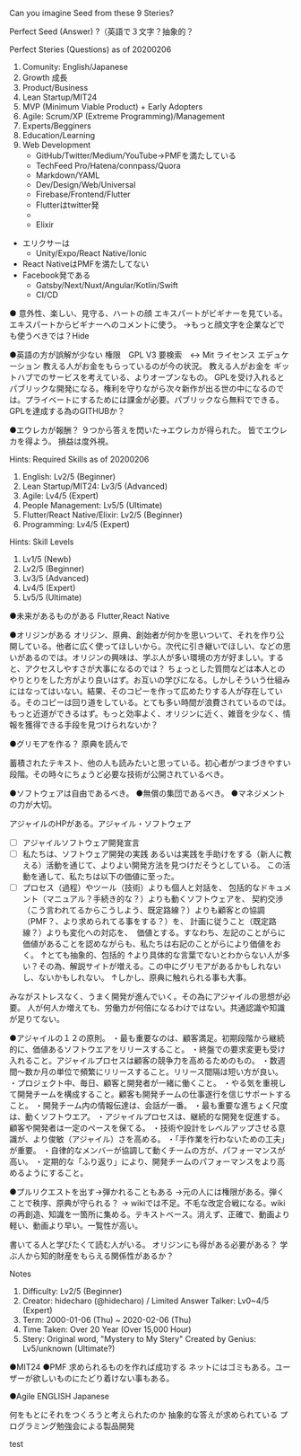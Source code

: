 
Can you imagine Seed from these 9 Steries?



Perfect Seed (Answer)
?（英語で３文字？抽象的？

Perfect Steries (Questions) as of 20200206
1. Comunity: English/Japanese
2. Growth 成長
3. Product/Business
4. Lean Startup/MIT24
5. MVP (Minimum Viable Product) + Early Adopters
6. Agile: Scrum/XP (Extreme Programming)/Management
7. Experts/Begginers
8. Education/Learning
9. Web Development
    * GitHub/Twitter/Medium/YouTube→PMFを満たしている
    * TechFeed Pro/Hatena/connpass/Quora
    * Markdown/YAML
    * Dev/Design/Web/Universal
    * Firebase/Frontend/Flutter
    * Flutterはtwitter発
    * 
    * Elixir
* エリクサーは
    * Unity/Expo/React Native/Ionic
* React NativeはPMFを満たしてない
* Facebook発である
    * Gatsby/Next/Nuxt/Angular/Kotlin/Swift
    * CI/CD


●
意外性、楽しい、見守る、ハートの顔
エキスパートがビギナーを見ている。
エキスパートからビギナーへのコメントに使う。
→もっと顔文字を企業などでも使うべきでは？Hide


●英語の方が誤解が少ない
権限　GPL V3 要検索　↔️ Mit
ライセンス
エデュケーション
教える人がお金をもらっているのが今の状況。
教える人がお金を
ギットハブでのサービスを考えている、よりオープンなもの。
GPLを受け入れるとパブリックな開発になる。権利を守りながら次々新作が出る世の中になるのでは。プライベートにするためには課金が必要。パブリックなら無料でできる。
GPLを達成する為のGITHUBか？


●エウレカが報酬？
９つから答えを閃いた→エウレカが得られた。
皆でエウレカを得よう。
損益は度外視。

Hints: Required Skills as of 20200206
1. English: Lv2/5 (Beginner)
2. Lean Startup/MIT24: Lv3/5 (Advanced)
3. Agile: Lv4/5 (Expert)
4. People Management: Lv5/5 (Ultimate)
5. Flutter/React Native/Elixir: Lv2/5 (Beginner)
6. Programming: Lv4/5 (Expert)

Hints: Skill Levels
1. Lv1/5 (Newb)
2. Lv2/5 (Beginner)
3. Lv3/5 (Advanced)
4. Lv4/5 (Expert)
5. Lv5/5 (Ultimate)


●未来があるものがある
Flutter,React Native


●オリジンがある
オリジン、原典、創始者が何かを思いついて、それを作り公開している。他者に広く使ってほしいから。次代に引き継いでほしい、などの思いがあるのでは。オリジンの興味は、学ぶ人が多い環境の方が好ましい。すると、アクセスしやすさが大事になるのでは？
ちょっとした質問などは本人とのやりとりをした方がより良いはず。お互いの学びになる。しかしそういう仕組みにはなってはいない。結果、そのコピーを作って広めたりする人が存在している。そのコピーは回り道をしている。とても多い時間が浪費されているのでは。もっと近道ができるはず。もっと効率よく、オリジンに近く、雑音を少なく、情報を獲得できる手段を見つけられないか？


●グリモアを作る？
原典を読んで

蓄積されたテキスト、他の人も読みたいと思っている。初心者がつまづきやすい段階。その時々にちょうど必要な技術が公開されているべき。


●ソフトウェアは自由であるべき。
●無償の集団であるべき。
●マネジメントの力が大切。

アジャイルのHPがある。アジャイル・ソフトウェア
- [ ] アジャイルソフトウェア開発宣言
- [ ] 私たちは、ソフトウェア開発の実践 あるいは実践を手助けをする（新人に教える）活動を通じて、よりよい開発方法を見つけだそうとしている。 この活動を通して、私たちは以下の価値に至った。
- [ ] プロセス（過程）やツール（技術）よりも個人と対話を、 包括的なドキュメント（マニュアル？手続き的な？）よりも動くソフトウェアを、 契約交渉（こう言われてるからこうしよう、既定路線？）よりも顧客との協調（PMF？、より求められてる事をする？）を、 計画に従うこと（既定路線？）よりも変化への対応を、 
価値とする。すなわち、左記のことがらに価値があることを認めながらも、私たちは右記のことがらにより価値をおく。
↑とても抽象的、包括的
↑より具体的な言葉でないとわからない人が多い？その為、解説サイトが増える。この中にグリモアがあるかもしれないし、ないかもしれない。
↑しかし、原典に触れられる事も大事。

みながストレスなく、うまく開発が進んでいく。その為にアジャイルの思想が必要。
人が何人か増えても、労働力が何倍になるわけではない。共通認識や知識が足りてない。


●アジャイルの１２の原則。
・最も重要なのは、顧客満足。初期段階から継続的に、価値あるソフトウエアをリリースすること。
・終盤での要求変更も受け入れること。アジャイルプロセスは顧客の競争力を高めるためのもの。
・数週間～数か月の単位で頻繁にリリースすること。リリース間隔は短い方が良い。
・プロジェクト中、毎日、顧客と開発者が一緒に働くこと。
・やる気を重視して開発チームを構成すること。顧客も開発チームの仕事遂行を信じサポートすること。
・開発チーム内の情報伝達は、会話が一番。
・最も重要な進ちょく尺度は、動くソフトウエア。
・アジャイルプロセスは、継続的な開発を促進する。顧客や開発者は一定のペースを保てる。
・技術や設計をレベルアップさせる意識が、より俊敏（アジャイル）さを高める。
・「手作業を行わないための工夫」が重要。
・自律的なメンバーが協調して動くチームの方が、パフォーマンスが高い。
・定期的な「ふり返り」により、開発チームのパフォーマンスをより高めるようにすること。


●プルリクエストを出す→弾かれることもある
→元の人には権限がある。弾くことで秩序、原典が守られる？
→ wikiでは不足。不毛な改定合戦になる。wikiの再創造、知識を一箇所に集める。テキストベース。消えず、正確で、動画より軽い、動画より早い。一覧性が高い。

書いてる人と学びたくて読む人がいる。
オリジンにも得がある必要がある？
学ぶ人から知的財産をもらえる関係性があるか？


Notes
1. Difficulty: Lv2/5 (Beginner)
2. Creator: hidecharo (@hidecharo) / Limited Answer Talker: Lv0~4/5 (Expert)
3. Term: 2000-01-06 (Thu) ~ 2020-02-06 (Thu)
4. Time Taken: Over 20 Year (Over 15,000 Hour)
5. Stery: Original word, "Mystery to My Stery" Created by Genius: Lv5/unknown (Ultimate?)

●MIT24
●PMF
求められるものを作れば成功する
ネットにはゴミもある。ユーザーが欲しいものにたどり着けない事もある。


●Agile
ENGLISH
Japanese

何をもとにそれをつくろうと考えられたのか
抽象的な答えが求められている
プログラミング勉強会による製品開発

test
